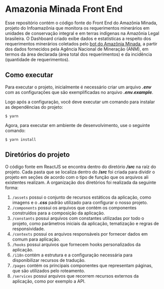 # Amazonia Minada Front End

Esse repositório contém o código fonte do Front End do Amazônia Minada, projeto do Infoamazônia que monitora os requerimentos minerários em unidades de conservação integral e em terras indígenas na Amazônia Legal brasileira. O Dashboard criado exibe dados e estatísticas a respeito dos requerimentos minerários coletados pelo [bot do Amazônia Minada](https://github.com/InfoAmazonia/amazonia-minada), a partir dos dados fornecidos pela Agência Nacional de Mineração (ANM), em termos da área declarada (área total dos requerimentos) e da incidência (quantidade de requerimentos).

## **Como executar**

Para executar o projeto, inicialmente é necessário criar um arquivo **_.env_** com as configurações que são exemplificadas no arquivo **_.env.example_**.

Logo após a configuração, você deve executar um comando para instalar as dependências do projeto:

    $ yarn

Agora, para executar em ambiente de desenvolvimento, use o seguinte comando:

    $ yarn install

## **Diretórios do projeto**

O código fonte em ReactJS se encontra dentro do diretório **_/src_** na raíz do projeto. Cada pasta que se localiza dentro do **/_src_** foi criada para dividir o projeto em seções de acordo com o tipo de função que os arquivos ali existentes realizam. A organização dos diretórios foi realizada da seguinte forma:

1. `/assets` possui o conjunto de recursos estáticos da aplicação, como imagens e o **_.css_** padrão utilizado para configurar o nosso projeto.
2. `/components` possui os arquivos que contém os componentes construídos para a composição da aplicação.
3. `/constants` possui arquivos com constantes utilizadas por todo o projeto, como parâmetros iniciais da aplicação, tematização e regras de responsividade.
4. `/contexts` possui os arquivos responsáveis por fornecer dados em comum para aplicação.
5. `/hooks` possui arquivos que fornecem hooks personalizados da aplicação.
6. `/i18n` contém a estrutura e a configuração necessária para disponibilizar recursos de tradução.
7. `/pages` contém os principais componentes que representam páginas, que são utilizados pelo roteamento.
8. `/services` possui arquivos que recorrem recursos externos da aplicação, como por exemplo a API.
